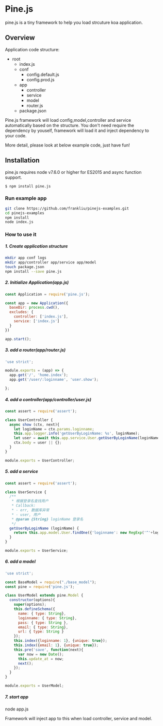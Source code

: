 # Pine.js
pine.js is a tiny framework to help you load strcuture koa application.

## Overview
Application code structure:
- root
  * index.js
  * conf
    * config.default.js
    * config.prod.js
  * app
    * controller
    * service
    * model
    * router.js
  * package.json

Pine.js framework will load config,model,controller and service automatically based on the structure.
You don't need require the dependency by youself, framework will load it and inject dependency to your code.

More detail, please look at below example code, just have fun!

## Installation
pine.js requires node v7.6.0 or higher for ES2015 and async function support.

```
$ npm install pine.js
```

### Run example app
```bash
git clone https://github.com/frankliu/pinejs-examples.git
cd pinejs-examples
npm install
node index.js
```

### How to use it

##### 1. Create application structure
```bash
mkdir app conf logs
mkdir app/controller app/service app/model
touch package.json
npm install --save pine.js
```

##### 2. Initialize Application(app.js)
```javascript
const Application = require('pine.js');

const app = new Application({
  baseDir: process.cwd(),
  excludes: {
    controller: ['index.js'],
    service: ['index.js']
  }
})

app.start();
```

##### 3. add a router(app/router.js)
```javascript
'use strict';

module.exports = (app) => {
  app.get('/', 'home.index');
  app.get('/user/:loginname', 'user.show');

};
```

##### 4. add a controller(app/controller/user.js)
```javascript
const assert = require('assert');

class UserController {
  async show (ctx, next){
    let loginName = ctx.params.loginname;
    this.app.logger.info('getUserByLoginName: %s', loginName);
    let user = await this.app.service.User.getUserByLoginName(loginName);
    ctx.body = user || {};
  }
}

module.exports = UserController;
```

##### 5. add a service
```javascript
const assert = require('assert');

class UserService {
  /**
   * 根据登录名查找用户
   * Callback:
   * - err, 数据库异常
   * - user, 用户
   * @param {String} loginName 登录名
   */
  getUserByLoginName (loginName) {
    return this.app.model.User.findOne({'loginname': new RegExp('^'+loginName+'$', "i")});
  }
}

module.exports = UserService;
```

##### 6. add a model
```javascript
'use strict';

const BaseModel = require("./base_model");
const pine = require('pine.js');

class UserModel extends pine.Model {
  constructor(options){
    super(options);
    this.defineSchema({
      name: { type: String},
      loginname: { type: String},
      pass: { type: String },
      email: { type: String},
      url: { type: String }
    });
    this.index({loginname: 1}, {unique: true});
    this.index({email: 1}, {unique: true});
    this.pre('save', function(next){
      var now = new Date();
      this.update_at = now;
      next();
    });
  }
}

module.exports = UserModel;
```

##### 7. start app
node app.js

Framework will inject app to this when load controller, service and model.
